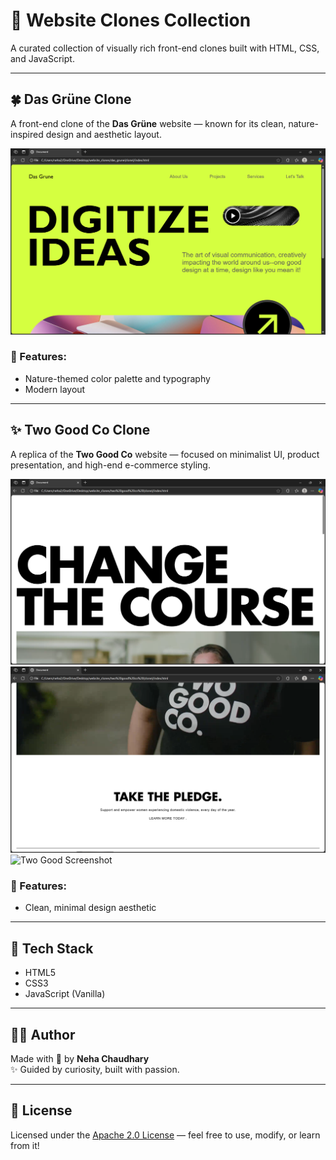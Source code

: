 # 🌿 Website Clones Collection

A curated collection of visually rich front-end clones built with HTML, CSS, and JavaScript.

---

## 🍀 Das Grüne Clone

A front-end clone of the **Das Grüne** website — known for its clean, nature-inspired design and aesthetic layout.

![Das Grüne Screenshot](./das_grune(clone)/screenshots/home-page.png)

### 🔹 Features:
- Nature-themed color palette and typography
- Modern layout

---

## ✨ Two Good Co Clone

A replica of the **Two Good Co** website — focused on minimalist UI, product presentation, and high-end e-commerce styling.

![Two Good Screenshot](./two-good-co(clone)/screenshots/home-page-1.png)
![Two Good Screenshot](./two-good-co(clone)/screenshots/home-page-2.png)
![Two Good Screenshot](./two-good-co(clone)/screenshots/page-2.png)

### 🔹 Features:
- Clean, minimal design aesthetic

---

## 🚀 Tech Stack

- HTML5
- CSS3
- JavaScript (Vanilla)

---

## 👩‍💻 Author

Made with 💙 by **Neha Chaudhary**  
✨ Guided by curiosity, built with passion.

---

## 📝 License

Licensed under the [Apache 2.0 License](LICENSE) — feel free to use, modify, or learn from it!
